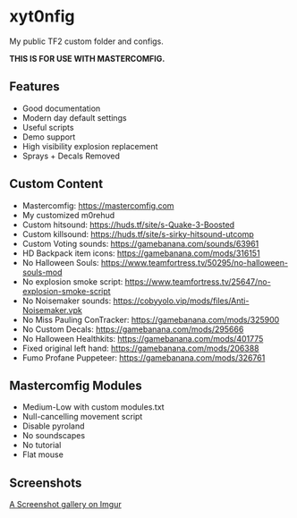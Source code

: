 # xyt0nfig
My public TF2 custom folder and configs.

**THIS IS FOR USE WITH MASTERCOMFIG.**

## Features
* Good documentation
* Modern day default settings
* Useful scripts
* Demo support
* High visibility explosion replacement
* Sprays + Decals Removed

## Custom Content
* Mastercomfig: https://mastercomfig.com
* My customized m0rehud
* Custom hitsound: https://huds.tf/site/s-Quake-3-Boosted
* Custom killsound: https://huds.tf/site/s-sirky-hitsound-utcomp
* Custom Voting sounds: https://gamebanana.com/sounds/63961
* HD Backpack item icons: https://gamebanana.com/mods/316151
* No Halloween Souls: https://www.teamfortress.tv/50295/no-halloween-souls-mod
* No explosion smoke script: https://www.teamfortress.tv/25647/no-explosion-smoke-script
* No Noisemaker sounds: https://cobyyolo.vip/mods/files/Anti-Noisemaker.vpk
* No Miss Pauling ConTracker: https://gamebanana.com/mods/325900
* No Custom Decals: https://gamebanana.com/mods/295666
* No Halloween Healthkits: https://gamebanana.com/mods/401775
* Fixed original left hand: https://gamebanana.com/mods/206388
* Fumo Profane Puppeteer: https://gamebanana.com/mods/326761

## Mastercomfig Modules
* Medium-Low with custom modules.txt
* Null-cancelling movement script
* Disable pyroland
* No soundscapes
* No tutorial
* Flat mouse


## Screenshots
[A Screenshot gallery on Imgur](https://imgur.com/a/y0zXXln)
